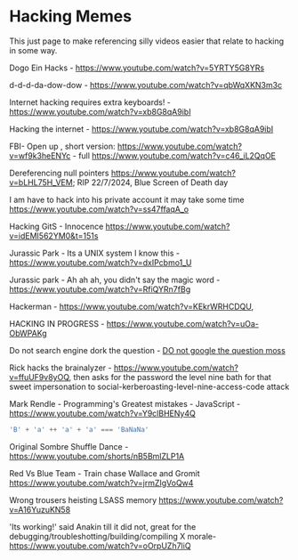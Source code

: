 # Hacking Memes


This just page to make referencing silly videos easier that relate to hacking in some way.


Dogo Ein Hacks -  https://www.youtube.com/watch?v=5YRTY5G8YRs

d-d-d-da-dow-dow - https://www.youtube.com/watch?v=qbWqXKN3m3c

Internet hacking requires extra keyboards! - https://www.youtube.com/watch?v=xb8G8qA9ibI

Hacking the internet - https://www.youtube.com/watch?v=xb8G8qA9ibI

FBI- Open up , short version: https://www.youtube.com/watch?v=wf9k3heENYc - full https://www.youtube.com/watch?v=c46_iL2QqOE

Dereferencing null pointers https://www.youtube.com/watch?v=bLHL75H_VEM; RIP 22/7/2024, Blue Screen of Death day

I am have to hack into his private account it may take some time https://www.youtube.com/watch?v=ss47ffaqA_o

Hacking GitS - Innocence https://www.youtube.com/watch?v=idEMI562YM0&t=151s

Jurassic Park - Its a UNIX system I know this - https://www.youtube.com/watch?v=dxIPcbmo1_U

Jurassic park -  Ah ah ah, you didn't say the magic word - https://www.youtube.com/watch?v=RfiQYRn7fBg

Hackerman - https://www.youtube.com/watch?v=KEkrWRHCDQU,

HACKING IN PROGRESS - https://www.youtube.com/watch?v=uOa-ObWPAKg

Do not search engine dork the question - [DO not google the question moss](https://www.youtube.com/watch?v=4WBjG6HySg4)

Rick hacks the brainalyzer - https://www.youtube.com/watch?v=ffuUF9v8yOQ, then asks for the password the level nine bath for that sweet impersonation to social-kerberoasting-level-nine-access-code attack

Mark Rendle - Programming's Greatest mistakes - JavaScript - https://www.youtube.com/watch?v=Y9clBHENy4Q
```javascript
'B' + 'a' ++ 'a' + 'a' === 'BaNaNa'
```

Original Sombre Shuffle Dance - https://www.youtube.com/shorts/nB5BmlZLP1A

Red Vs Blue Team - Train chase Wallace and Gromit https://www.youtube.com/watch?v=jrmZIgVoQw4

Wrong trousers heisting LSASS memory https://www.youtube.com/watch?v=A16YuzuKN58

'Its working!' said Anakin till it did not, great for the debugging/troubleshotting/building/compiling X morale- https://www.youtube.com/watch?v=oOrpUZh7liQ